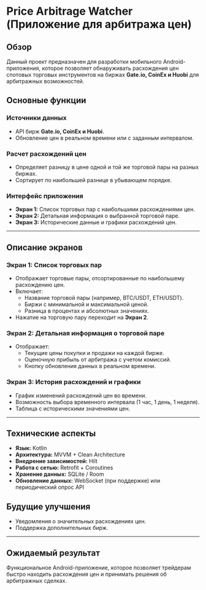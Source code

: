 # Price Arbitrage Watcher (Приложение для арбитража цен)

## **Обзор**
Данный проект предназначен для разработки мобильного Android-приложения, которое позволяет обнаруживать расхождения цен спотовых торговых инструментов на биржах **Gate.io, CoinEx и Huobi** для арбитражных возможностей.

## **Основные функции**
### **Источники данных**
- API бирж **Gate.io, CoinEx и Huobi**.
- Обновление цен в реальном времени или с заданным интервалом.

### **Расчет расхождений цен**
- Определяет разницу в цене одной и той же торговой пары на разных биржах.
- Сортирует по наибольшей разнице в убывающем порядке.

### **Интерфейс приложения**
- **Экран 1:** Список торговых пар с наибольшими расхождениями цен.
- **Экран 2:** Детальная информация о выбранной торговой паре.
- **Экран 3:** Исторические данные и графики расхождений цен.

---

## **Описание экранов**

### **Экран 1: Список торговых пар**
- Отображает торговые пары, отсортированные по наибольшему расхождению цен.
- Включает:
  - Название торговой пары (например, BTC/USDT, ETH/USDT).
  - Биржи с минимальной и максимальной ценой.
  - Разница в процентах и абсолютных значениях.
- Нажатие на торговую пару переходит на **Экран 2**.

### **Экран 2: Детальная информация о торговой паре**
- Отображает:
  - Текущие цены покупки и продажи на каждой бирже.
  - Оценочную прибыль от арбитража с учетом комиссий.
  - Кнопку обновления данных в реальном времени.

### **Экран 3: История расхождений и графики**
- График изменений расхождений цен во времени.
- Возможность выбора временного интервала (1 час, 1 день, 1 неделя).
- Таблица с историческими значениями цен.

---

## **Технические аспекты**
- **Язык:** Kotlin
- **Архитектура:** MVVM + Clean Architecture
- **Внедрение зависимостей:** Hilt
- **Работа с сетью:** Retrofit + Coroutines
- **Хранение данных:** SQLite / Room
- **Обновление данных:** WebSocket (при поддержке) или периодический опрос API

## **Будущие улучшения**
- Уведомления о значительных расхождениях цен.
- Поддержка дополнительных бирж.

---

## **Ожидаемый результат**
Функциональное Android-приложение, которое позволяет трейдерам быстро находить расхождения цен и принимать решения об арбитражных сделках.

